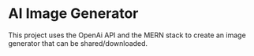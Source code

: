 # AI Image Generator

This project uses the OpenAi API and the MERN stack to create an image generator that can be shared/downloaded.
